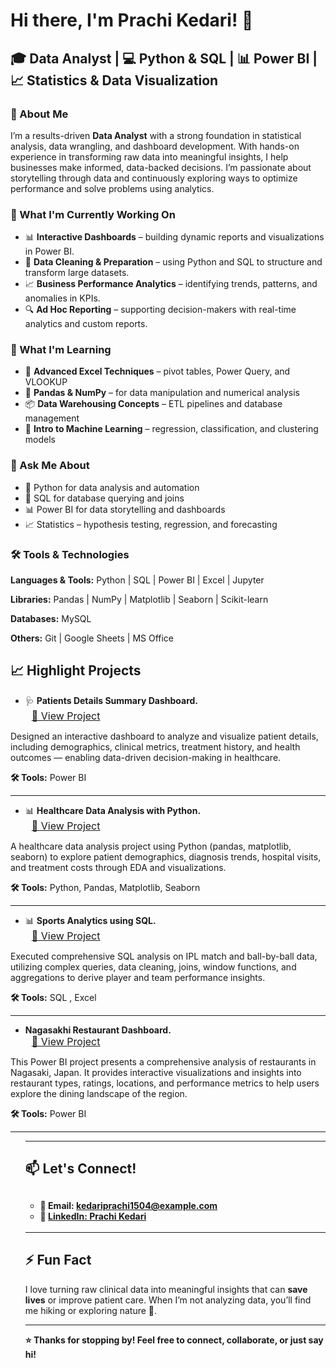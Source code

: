 <h1>Hi there, I'm Prachi Kedari! 👋</h1>

  <h2>🎓 Data Analyst | 💻 Python & SQL | 📊 Power BI | 📈 Statistics & Data Visualization</h2>

  <h3>🌟 About Me</h3>
  <p>I’m a results-driven <strong>Data Analyst</strong> with a strong foundation in statistical analysis, data wrangling, and dashboard development. With hands-on experience in transforming raw data into meaningful insights, I help businesses make informed, data-backed decisions. I’m passionate about storytelling through data and continuously exploring ways to optimize performance and solve problems using analytics.</p>

  <h3>🔭 What I'm Currently Working On</h3>
  <ul>
    <li>📊 <strong>Interactive Dashboards</strong> – building dynamic reports and visualizations in Power BI.</li>
    <li>🧮 <strong>Data Cleaning & Preparation</strong> – using Python and SQL to structure and transform large datasets.</li>
    <li>📈 <strong>Business Performance Analytics</strong> – identifying trends, patterns, and anomalies in KPIs.</li>
    <li>🔍 <strong>Ad Hoc Reporting</strong> – supporting decision-makers with real-time analytics and custom reports.</li>
  </ul>

  <h3>🌱 What I'm Learning</h3>
  <ul>
    <li>🧠 <strong>Advanced Excel Techniques</strong> – pivot tables, Power Query, and VLOOKUP</li>
    <li>🐍 <strong>Pandas & NumPy</strong> – for data manipulation and numerical analysis</li>
    <li>📦 <strong>Data Warehousing Concepts</strong> – ETL pipelines and database management</li>
    <li>🤖 <strong>Intro to Machine Learning</strong> – regression, classification, and clustering models</li>
  </ul>

  <h3>💬 Ask Me About</h3>
  <ul>
    <li>🐍 Python for data analysis and automation</li>
    <li>💾 SQL for database querying and joins</li>
    <li>📊 Power BI for data storytelling and dashboards</li>
    <li>📈 Statistics – hypothesis testing, regression, and forecasting</li>
  </ul>

  <h3>🛠 Tools & Technologies</h3>
  <p><strong>Languages & Tools:</strong> Python | SQL | Power BI | Excel | Jupyter</p>
  <p><strong>Libraries:</strong> Pandas | NumPy | Matplotlib | Seaborn | Scikit-learn</p>
  <p><strong>Databases:</strong> MySQL</p>
  <p><strong>Others:</strong> Git | Google Sheets | MS Office </p>


<h2>📈 Highlight Projects</h2>
<ul>
  <li>🩺 <strong>Patients Details Summary Dashboard.</strong></li>
  <a href="https://github.com/prachikedari15/Patients-Details-Summary-Dashboard" target="_blank" style="font-size: 16px; margin-left: 10px;">
    🔗 View Project
  </a>
</ul>

<p>
Designed an interactive dashboard to analyze and visualize patient details, including demographics, clinical metrics, treatment history, and health outcomes — enabling data-driven decision-making in healthcare.
</p>

<p><strong>🛠 Tools:</strong> Power BI</p>

<hr />

<ul>
  <li>📊 <strong>Healthcare Data Analysis with Python.</strong></li>
  <a href="https://github.com/prachikedari15/Healthcare-Data-Visualization" target="_blank" style="font-size: 16px; margin-left: 10px;">
    🔗 View Project
  </a>
</ul>

<p>
A healthcare data analysis project using Python (pandas, matplotlib, seaborn) to explore patient demographics, diagnosis trends, hospital visits, and treatment costs through EDA and visualizations.
</p>

<p><strong>🛠 Tools:</strong> Python, Pandas, Matplotlib, Seaborn</p>

<hr />


</ul>
<ul>
  <li>📊 <strong>Sports Analytics using SQL.</strong></li>
  <a href="https://github.com/prachikedari15/Sports-Analytics-using-SQL" target="_blank" style="font-size: 16px; margin-left: 10px;">
    🔗 View Project
  </a>
</ul>

<p>
Executed comprehensive SQL analysis on IPL match and ball-by-ball data, utilizing complex queries, data cleaning, joins, window functions, and aggregations to derive player and team performance insights.
</p>

<p><strong>🛠 Tools:</strong> SQL , Excel</p>

<hr />


</ul>
<ul>
  <li><strong>Nagasakhi Restaurant Dashboard.</strong></li>
  <a href="https://github.com/prachikedari15/Nagasakhi-Restaurants-Dashboard" style="font-size: 16px; margin-left: 10px;">
    🔗 View Project
  </a>
</ul>

<p>
This Power BI project presents a comprehensive analysis of restaurants in Nagasaki, Japan. It provides interactive visualizations and insights into restaurant types, ratings, locations, and performance metrics to help users explore the dining landscape of the region.


</p>

<p><strong>🛠 Tools:</strong> Power BI</p>

<hr />

<ul>

<hr />

<h2>📫 Let's Connect!</h2>
<h2>
  <div style="font-size: 14px;">
  <ul>
  <li>📧 Email: <a href="mailto:kedariprachi1504@example.com">kedariprachi1504@example.com</a></li>
  <li>💼 <a href="https://www.linkedin.com/in/yourprofile" target="_blank">LinkedIn: Prachi Kedari</a></li>
</ul>
</div>

</h2>

<hr />

<h2>⚡ Fun Fact</h2>
<p>
I love turning raw clinical data into meaningful insights that can <strong>save lives</strong> or improve patient care. When I’m not analyzing data, you’ll find me hiking or exploring nature 🌿.
</p>

<hr />

<p><strong>⭐ Thanks for stopping by! Feel free to connect, collaborate, or just say hi!</strong></p>



